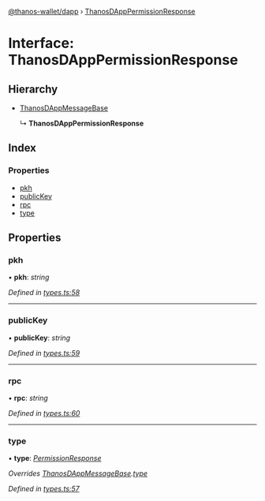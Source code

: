 [@thanos-wallet/dapp](../README.md) › [ThanosDAppPermissionResponse](thanosdapppermissionresponse.md)

# Interface: ThanosDAppPermissionResponse

## Hierarchy

* [ThanosDAppMessageBase](thanosdappmessagebase.md)

  ↳ **ThanosDAppPermissionResponse**

## Index

### Properties

* [pkh](thanosdapppermissionresponse.md#pkh)
* [publicKey](thanosdapppermissionresponse.md#publickey)
* [rpc](thanosdapppermissionresponse.md#rpc)
* [type](thanosdapppermissionresponse.md#type)

## Properties

###  pkh

• **pkh**: *string*

*Defined in [types.ts:58](https://github.com/madfish-solutions/thanoswallet-dapp/blob/bfb7add/src/types.ts#L58)*

___

###  publicKey

• **publicKey**: *string*

*Defined in [types.ts:59](https://github.com/madfish-solutions/thanoswallet-dapp/blob/bfb7add/src/types.ts#L59)*

___

###  rpc

• **rpc**: *string*

*Defined in [types.ts:60](https://github.com/madfish-solutions/thanoswallet-dapp/blob/bfb7add/src/types.ts#L60)*

___

###  type

• **type**: *[PermissionResponse](../enums/thanosdappmessagetype.md#permissionresponse)*

*Overrides [ThanosDAppMessageBase](thanosdappmessagebase.md).[type](thanosdappmessagebase.md#type)*

*Defined in [types.ts:57](https://github.com/madfish-solutions/thanoswallet-dapp/blob/bfb7add/src/types.ts#L57)*
